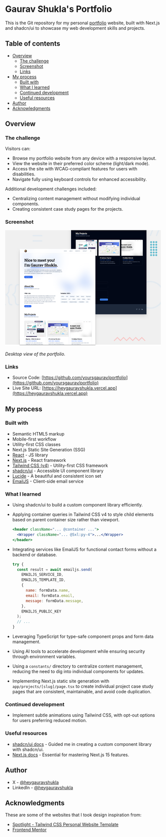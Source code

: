 # Gaurav Shukla's Portfolio

This is the Git repository for my personal [portfolio](https://heygauravshukla.vercel.app) website, built with Next.js and shadcn/ui to showcase my web development skills and projects.

## Table of contents

- [Overview](#overview)
  - [The challenge](#the-challenge)
  - [Screenshot](#screenshot)
  - [Links](#links)
- [My process](#my-process)
  - [Built with](#built-with)
  - [What I learned](#what-i-learned)
  - [Continued development](#continued-development)
  - [Useful resources](#useful-resources)
- [Author](#author)
- [Acknowledgments](#acknowledgments)

## Overview

### The challenge

Visitors can:

- Browse my portfolio website from any device with a responsive layout.
- View the website in their preferred color scheme (light/dark mode).
- Access the site with WCAG-compliant features for users with disabilities.
- Navigate fully using keyboard controls for enhanced accessibility.

Additional development challenges included:

- Centralizing content management without modifying individual components.
- Creating consistent case study pages for the projects.

### Screenshot

![Portfolio Desktop Preview](./public/projects/portfolio/desktop-preview.png)

_Desktop view of the portfolio._

### Links

- Source Code: [https://github.com/yoursgaurav/portfolio](https://github.com/yoursgaurav/portfolio)
- Live Site URL: [https://heygauravshukla.vercel.app](https://heygauravshukla.vercel.app)

## My process

### Built with

- Semantic HTML5 markup
- Mobile-first workflow
- Utility-first CSS classes
- Next.js Static Site Generation (SSG)
- [React](https://reactjs.org) - JS library
- [Next.js](https://nextjs.org) - React framework
- [Tailwind CSS (v4)](https://tailwindcss.com) - Utility-first CSS framework
- [shadcn/ui](https://ui.shadcn.com) - Accessible UI component library
- [Lucide](https://lucide.dev) - A beautiful and consistent icon set
- [EmailJS](https://www.emailjs.com) - Client-side email service

### What I learned

- Using shadcn/ui to build a custom component library efficiently.
- Applying container queries in Tailwind CSS v4 to style child elements based on parent container size rather than viewport.

  ```jsx
  <header className="... @container ...">
    <Wrapper className="... @5xl:py-4">...</Wrapper>
  </header>
  ```

- Integrating services like EmailJS for functional contact forms without a backend or database.

  ```jsx
  try {
    const result = await emailjs.send(
      EMAILJS_SERVICE_ID,
      EMAILJS_TEMPLATE_ID,
      {
        name: formData.name,
        email: formData.email,
        message: formData.message,
      },
      EMAILJS_PUBLIC_KEY
    );
    // ...
  }
  ```

- Leveraging TypeScript for type-safe component props and form data management.
- Using AI tools to accelerate development while ensuring security through environment variables.
- Using a `constants/` directory to centralize content management, reducing the need to dig into individual components for updates.
- Implementing Next.js static site generation with `app/projects/[slug]/page.tsx` to create individual project case study pages that are consistent, maintainable, and avoid code duplication.

### Continued development

- Implement subtle animations using Tailwind CSS, with opt-out options for users preferring reduced motion.

### Useful resources

- [shadcn/ui docs](https://ui.shadcn.com/docs) - Guided me in creating a custom component library with shadcn/ui.
- [Next.js docs](https://nextjs.org/docs) - Essential for mastering Next.js 15 features.

## Author

- X - [@heygauravshukla](https://www.x.com/heygauravshukla)
- LinkedIn - [@heygauravshukla](https://www.linkedin.com/in/heygauravshukla)

## Acknowledgments

These are some of the websites that I took design inspiration from:

- [Spotlight - Tailwind CSS Personal Website Template](https://tailwindcss.com/plus/templates/spotlight)
- [Frontend Mentor](https://www.frontendmentor.io)
